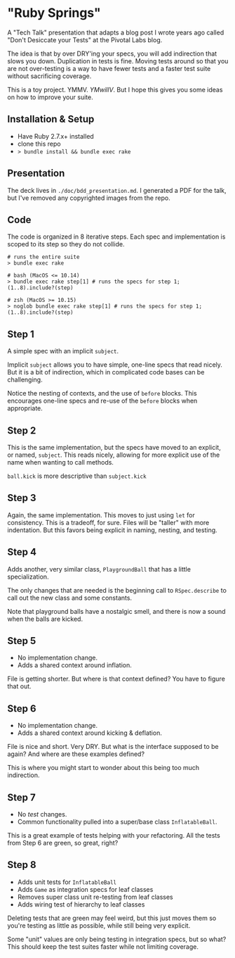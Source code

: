 # "Ruby Springs"

A "Tech Talk" presentation that adapts a blog post I wrote years ago called "Don't Desiccate your Tests" at the Pivotal Labs blog. 

The idea is that by over DRY'ing your specs, you will add indirection that slows you down. Duplication in tests is fine. Moving tests around so that you are not over-testing is a way to have fewer tests and a faster test suite without sacrificing coverage.

This is a toy project. YMMV. _YMwillV_. But I hope this gives you some ideas on how to improve your suite.

## Installation & Setup

- Have Ruby 2.7.x+ installed
- clone this repo
- `> bundle install && bundle exec rake`

## Presentation

The deck lives in `./doc/bdd_presentation.md`. I generated a PDF for the talk, but I've removed any copyrighted images from the repo. 

## Code

The code is organized in 8 iterative steps. Each spec and implementation is scoped to its step so they do not collide.

```shell
# runs the entire suite
> bundle exec rake                       

# bash (MacOS <= 10.14)
> bundle exec rake step[1] # runs the specs for step 1; (1..8).include?(step)

# zsh (MacOS >= 10.15) 
> noglob bundle exec rake step[1] # runs the specs for step 1; (1..8).include?(step)
```

## Step 1

A simple spec with an implicit `subject`.

Implicit `subject` allows you to have simple, one-line specs that read nicely. But it is a bit of indirection, which in complicated code bases can be challenging.

Notice the nesting of contexts, and the use of `before` blocks. This encourages one-line specs and re-use of the `before` blocks when appropriate.

## Step 2

This is the same implementation, but the specs have moved to an explicit, or named, `subject`. This reads nicely, allowing for more explicit use of the name when wanting to call methods.

`ball.kick` is more descriptive than `subject.kick`

## Step 3

Again, the same implementation. This moves to just using `let` for consistency. This is a tradeoff, for sure. Files will be "taller" with more indentation. But this favors being explicit in naming, nesting, and testing.

## Step 4

Adds another, very similar class, `PlaygroundBall` that has a little specialization. 

The only changes that are needed is the beginning call to `RSpec.describe` to call out the new class and some constants.

Note that playground balls have a nostalgic smell, and there is now a sound when the balls are kicked.

## Step 5

- No implementation change.
- Adds a shared context around inflation. 
  
File is getting shorter. But where is that context defined? You have to figure that out.

## Step 6

- No implementation change.
- Adds a shared context around kicking & deflation. 
  
File is nice and short. Very DRY. But what is the interface supposed to be again? And where are these examples defined?

This is where you might start to wonder about this being too much indirection.

## Step 7

- No _test_ changes.
- Common functionality pulled into a super/base class `InflatableBall`.

This is a great example of tests helping with your refactoring. All the tests from Step 6 are green, so great, right?

## Step 8

- Adds unit tests for `InflatableBall`
- Adds `Game` as integration specs for leaf classes
- Removes super class unit re-testing from leaf classes
- Adds wiring test of hierarchy to leaf classes

Deleting tests that are green may feel weird, but this just moves them so you're testing as little as possible, while still being very explicit. 

Some "unit" values are only being testing in integration specs, but so what? This should keep the test suites faster while not limiting coverage.





